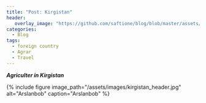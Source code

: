 ```yaml
---
title: "Post: Kirgistan"
header:
   overlay_image: "https://github.com/saftione/blog/blob/master/assets/images/kirgistan_header.jpg?raw=true"
categories:
  - Blog
tags:
  - foreign country
  - Agrar
  - Travel
---
```


***Agriculter in Kirgistan***

{% include figure image_path="/assets/images/kirgistan_header.jpg" alt="Arslanbob" caption="Arslanbob" %}
